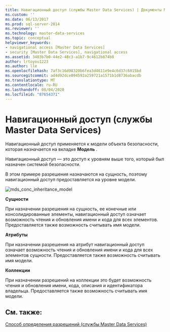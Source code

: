 ```yaml
---
title: Навигационный доступ (службы Master Data Services) | Документы Майкрософт
ms.custom: ''
ms.date: 06/13/2017
ms.prod: sql-server-2014
ms.reviewer: ''
ms.technology: master-data-services
ms.topic: conceptual
helpviewer_keywords:
- navigational access [Master Data Services]
- security [Master Data Services], navigational access
ms.assetid: 3403b7b0-44e2-48c3-a1b7-9c4612b874b8
author: lrtoyou1223
ms.author: lle
ms.openlocfilehash: 7af3c16d98320b6fea3d4611e9e4c6d37c6015bd
ms.sourcegitcommit: ad4d92dce894592a259721a1571b1d8736abacdb
ms.translationtype: MT
ms.contentlocale: ru-RU
ms.lasthandoff: 08/04/2020
ms.locfileid: "87654371"
---
```

# <a name="navigational-access-master-data-services"></a>Навигационный доступ (службы Master Data Services)
  Навигационный доступ применяется к модели объекта безопасности, которая назначается на вкладке **Модель** .  
  
 Навигационный доступ — это доступ к уровням выше того, который был назначен системой безопасности.  
  
 В этом примере разрешения назначаются на сущность, поэтому навигационный доступ предоставляется на уровне модели.  
  
 ![mds_conc_inheritance_model](../../2014/master-data-services/media/mds-conc-inheritance-model.gif "mds_conc_inheritance_model")  
  
 **Сущности**  
  
 При назначении разрешения на сущность, ее конечные или консолидированные элементы, навигационный доступ означает возможность чтения и обновления имени и кода для всех элементов. Предоставляется также возможность считывать имя модели.  
  
 **Атрибуты**  
  
 При назначении разрешения на атрибут навигационный доступ означает возможность чтения и обновления имени и кода для всех элементов сущности. Предоставляется также возможность считывать имя модели.  
  
 **Коллекции**  
  
 При назначении разрешений на коллекции это будет возможность чтения и обновления имени, кода, описания и идентификатора владельца. Предоставляется также возможность считывать имя модели.  
  
## <a name="see-also"></a>См. также:  
 [Способ определения разрешений (службы Master Data Services)](how-permissions-are-determined-master-data-services.md)  
  
  
